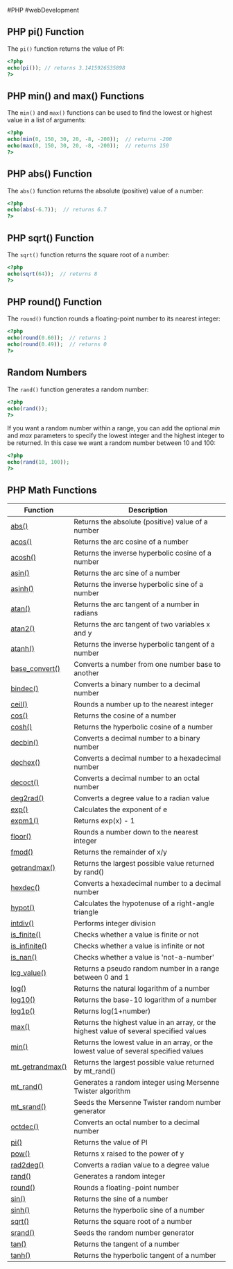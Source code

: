 #PHP #webDevelopment 

## PHP pi() Function
The `pi()` function returns the value of PI:
```php
<?php  
echo(pi()); // returns 3.1415926535898  
?>
```
## PHP min() and max() Functions
The `min()` and `max()` functions can be used to find the lowest or highest value in a list of arguments:
```php
<?php  
echo(min(0, 150, 30, 20, -8, -200));  // returns -200  
echo(max(0, 150, 30, 20, -8, -200));  // returns 150  
?>
```
## PHP abs() Function
The `abs()` function returns the absolute (positive) value of a number:
```php
<?php  
echo(abs(-6.7));  // returns 6.7  
?>
```
## PHP sqrt() Function
The `sqrt()` function returns the square root of a number:
```php
<?php  
echo(sqrt(64));  // returns 8  
?>
```
## PHP round() Function
The `round()` function rounds a floating-point number to its nearest integer:
```php
<?php  
echo(round(0.60));  // returns 1  
echo(round(0.49));  // returns 0  
?>
```
## Random Numbers
The `rand()` function generates a random number:
```php
<?php  
echo(rand());  
?>
```
If you want a random number within a range, you can add the optional _min_ and _max_ parameters to specify the lowest integer and the highest integer to be returned. In this case we want a random number between 10 and 100:
```php
<?php  
echo(rand(10, 100));  
?>
```

## PHP Math Functions

|Function|Description|
|---|---|
|[abs()](https://www.w3schools.com/php/func_math_abs.asp)|Returns the absolute (positive) value of a number|
|[acos()](https://www.w3schools.com/php/func_math_acos.asp)|Returns the arc cosine of a number|
|[acosh()](https://www.w3schools.com/php/func_math_acosh.asp)|Returns the inverse hyperbolic cosine of a number|
|[asin()](https://www.w3schools.com/php/func_math_asin.asp)|Returns the arc sine of a number|
|[asinh()](https://www.w3schools.com/php/func_math_asinh.asp)|Returns the inverse hyperbolic sine of a number|
|[atan()](https://www.w3schools.com/php/func_math_atan.asp)|Returns the arc tangent of a number in radians|
|[atan2()](https://www.w3schools.com/php/func_math_atan2.asp)|Returns the arc tangent of two variables x and y|
|[atanh()](https://www.w3schools.com/php/func_math_atanh.asp)|Returns the inverse hyperbolic tangent of a number|
|[base_convert()](https://www.w3schools.com/php/func_math_base_convert.asp)|Converts a number from one number base to another|
|[bindec()](https://www.w3schools.com/php/func_math_bindec.asp)|Converts a binary number to a decimal number|
|[ceil()](https://www.w3schools.com/php/func_math_ceil.asp)|Rounds a number up to the nearest integer|
|[cos()](https://www.w3schools.com/php/func_math_cos.asp)|Returns the cosine of a number|
|[cosh()](https://www.w3schools.com/php/func_math_cosh.asp)|Returns the hyperbolic cosine of a number|
|[decbin()](https://www.w3schools.com/php/func_math_decbin.asp)|Converts a decimal number to a binary number|
|[dechex()](https://www.w3schools.com/php/func_math_dechex.asp)|Converts a decimal number to a hexadecimal number|
|[decoct()](https://www.w3schools.com/php/func_math_decoct.asp)|Converts a decimal number to an octal number|
|[deg2rad()](https://www.w3schools.com/php/func_math_deg2rad.asp)|Converts a degree value to a radian value|
|[exp()](https://www.w3schools.com/php/func_math_exp.asp)|Calculates the exponent of e|
|[expm1()](https://www.w3schools.com/php/func_math_expm1.asp)|Returns exp(x) - 1|
|[floor()](https://www.w3schools.com/php/func_math_floor.asp)|Rounds a number down to the nearest integer|
|[fmod()](https://www.w3schools.com/php/func_math_fmod.asp)|Returns the remainder of x/y|
|[getrandmax()](https://www.w3schools.com/php/func_math_getrandmax.asp)|Returns the largest possible value returned by rand()|
|[hexdec()](https://www.w3schools.com/php/func_math_hexdec.asp)|Converts a hexadecimal number to a decimal number|
|[hypot()](https://www.w3schools.com/php/func_math_hypot.asp)|Calculates the hypotenuse of a right-angle triangle|
|[intdiv()](https://www.w3schools.com/php/func_math_intdiv.asp)|Performs integer division|
|[is_finite()](https://www.w3schools.com/php/func_math_is_finite.asp)|Checks whether a value is finite or not|
|[is_infinite()](https://www.w3schools.com/php/func_math_is_infinite.asp)|Checks whether a value is infinite or not|
|[is_nan()](https://www.w3schools.com/php/func_math_is_nan.asp)|Checks whether a value is 'not-a-number'|
|[lcg_value()](https://www.w3schools.com/php/func_math_lcg_value.asp)|Returns a pseudo random number in a range between 0 and 1|
|[log()](https://www.w3schools.com/php/func_math_log.asp)|Returns the natural logarithm of a number|
|[log10()](https://www.w3schools.com/php/func_math_log10.asp)|Returns the base-10 logarithm of a number|
|[log1p()](https://www.w3schools.com/php/func_math_log1p.asp)|Returns log(1+number)|
|[max()](https://www.w3schools.com/php/func_math_max.asp)|Returns the highest value in an array, or the highest value of several specified values|
|[min()](https://www.w3schools.com/php/func_math_min.asp)|Returns the lowest value in an array, or the lowest value of several specified values|
|[mt_getrandmax()](https://www.w3schools.com/php/func_math_mt_getrandmax.asp)|Returns the largest possible value returned by mt_rand()|
|[mt_rand()](https://www.w3schools.com/php/func_math_mt_rand.asp)|Generates a random integer using Mersenne Twister algorithm|
|[mt_srand()](https://www.w3schools.com/php/func_math_mt_srand.asp)|Seeds the Mersenne Twister random number generator|
|[octdec()](https://www.w3schools.com/php/func_math_octdec.asp)|Converts an octal number to a decimal number|
|[pi()](https://www.w3schools.com/php/func_math_pi.asp)|Returns the value of PI|
|[pow()](https://www.w3schools.com/php/func_math_pow.asp)|Returns x raised to the power of y|
|[rad2deg()](https://www.w3schools.com/php/func_math_rad2deg.asp)|Converts a radian value to a degree value|
|[rand()](https://www.w3schools.com/php/func_math_rand.asp)|Generates a random integer|
|[round()](https://www.w3schools.com/php/func_math_round.asp)|Rounds a floating-point number|
|[sin()](https://www.w3schools.com/php/func_math_sin.asp)|Returns the sine of a number|
|[sinh()](https://www.w3schools.com/php/func_math_sinh.asp)|Returns the hyperbolic sine of a number|
|[sqrt()](https://www.w3schools.com/php/func_math_sqrt.asp)|Returns the square root of a number|
|[srand()](https://www.w3schools.com/php/func_math_srand.asp)|Seeds the random number generator|
|[tan()](https://www.w3schools.com/php/func_math_tan.asp)|Returns the tangent of a number|
|[tanh()](https://www.w3schools.com/php/func_math_tanh.asp)|Returns the hyperbolic tangent of a number|